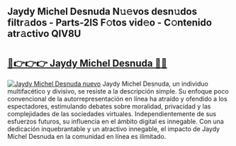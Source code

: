 ## Jaydy Michel Desnuda N𝚞𝚎vos desn𝚞dos filtr𝚊dos - Parts-2IS F𝚘tos vid𝚎o - C𝚘ntenido atr𝚊ctivo QIV8U

# <h2><a href="http://mb7rwze.tromn.icu/?c=Jaydy+Michel+Desnuda">🔗👉👉👉 Jaydy Michel Desnuda 🔗🔗</a></h2>

[![Jaydy Michel Desnuda nuevo](https://i.imgur.com/pEAQMta.gif)](http://mb7rwze.tromn.icu/?c=Jaydy+Michel+Desnuda)
Jaydy Michel Desnuda, un individuo multifacético y divisivo, se resiste a la descripción simple. Su enfoque poco convencional de la autorrepresentación en línea ha atraído y ofendido a los espectadores, estimulando debates sobre moralidad, privacidad y las complejidades de las sociedades virtuales. Independientemente de sus esfuerzos futuros, su influencia en el ámbito digital es innegable. Con una dedicación inquebrantable y un atractivo innegable, el impacto de Jaydy Michel Desnuda en la comunidad en línea es ilimitado.
